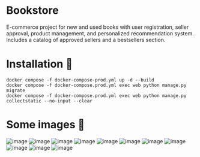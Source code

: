 # Bookstore


E-commerce project for new and used books with user registration, seller approval, product management, and personalized recommendation system. Includes a catalog of approved sellers and a bestsellers section.

# Installation 🐋

    docker compose -f docker-compose-prod.yml up -d --build
    docker compose -f docker-compose.prod.yml exec web python manage.py migrate
    docker compose -f docker-compose.prod.yml exec web python manage.py collectstatic --no-input --clear

# Some images 📸
![image](https://github.com/atheless/Bookstore/assets/86173165/53590553-fb20-43cf-8c57-702549afedf3)
![image](https://github.com/atheless/Bookstore/assets/86173165/b9250609-43fe-4181-aef7-7d164a4a3f4f)
![image](https://github.com/atheless/Bookstore/assets/86173165/3e86cab9-95aa-4f7b-983e-2761d03ba57b)
![image](https://github.com/atheless/Bookstore/assets/86173165/a7deb747-ba39-4306-b4c9-6b402f268fc4)
![image](https://github.com/atheless/Bookstore/assets/86173165/4ae2ae37-9759-4577-b3dd-9f19b416d4ba)
![image](https://github.com/atheless/Bookstore/assets/86173165/1007476a-875d-4030-a2f3-28154ecd6b9b)
![image](https://github.com/atheless/Bookstore/assets/86173165/a8c10dce-4a96-477a-a52d-8950514bc598)
![image](https://github.com/atheless/Bookstore/assets/86173165/0b37ac9a-9c10-4887-a6b5-02c081cdffd5)
![image](https://github.com/atheless/Bookstore/assets/86173165/47d80ae9-2068-4926-9183-1047bd0d1868)
![image](https://github.com/atheless/Bookstore/assets/86173165/7bbc73d2-f3b3-40d6-8c13-3a959d069534)
![image](https://github.com/atheless/Bookstore/assets/86173165/78b6d6ee-8ba1-4e54-b1e9-bb3fcb7d7483)

